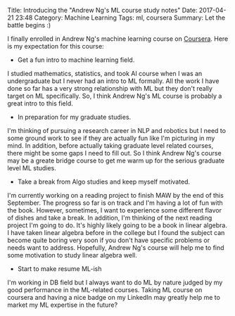 Title: Introducing the "Andrew Ng's ML course study notes"
Date: 2017-04-21 23:48
Category: Machine Learning
Tags: ml, coursera
Summary: Let the battle begins :)

I finally enrolled in Andrew Ng's machine learning course on 
[Coursera](https://www.coursera.org/learn/machine-learning/home/welcome). Here is 
my expectation for this course:

- Get a fun intro to machine learning field. 

I studied mathematics, statistics, and took AI course when I was an undergraduate
but I never had an intro to ML formally. All the work I have done so far has
a very strong relationship with ML but they don't really target on ML specifically.
So, I think Andrew Ng's ML course is probably a great intro to this field.

- In preparation for my graduate studies.

I'm thinking of pursuing a research career in NLP and robotics but I need to some
ground work to see if they are actually fun like I'm picturing in my mind. In addition,
before actually taking graduate level related courses, there might be some gaps I
need to fill out. So I think Andrew Ng's course may be a greate bridge course
to get me warm up for the serious graduate level ML studies.

- Take a break from Algo studies and keep myself motivated.

I'm currently working on a reading project to finish MAW by the end of this September.
The progress so far is on track and I'm having a lot of fun with the book. However,
sometimes, I want to experience some different flavor of dishes and take a break. In 
addition, I'm thinking of the next reading project I'm going to do. It's highly likely
going to be a book in linear algebra. I have taken linear algebra before in the college
but I found the subject can become quite boring very soon if you don't have specific
problems or needs want to address. Hopefully, Andrew Ng's course will help me to
find some motivation to study linear algebra well.

- Start to make resume ML-ish

I'm working in DB field but I always want to do ML by nature judged by my good performance
in the ML-related courses. Taking ML course on coursera and having a nice badge on
my LinkedIn may greatly help me to market my ML expertise in the future?
